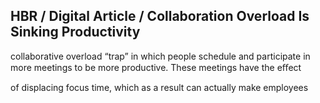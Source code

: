 ## HBR / Digital Article / Collaboration Overload Is Sinking Productivity

collaborative overload “trap” in which people schedule and participate in more meetings to be more productive. These meetings have the eﬀect

of displacing focus time, which as a result can actually make employees
